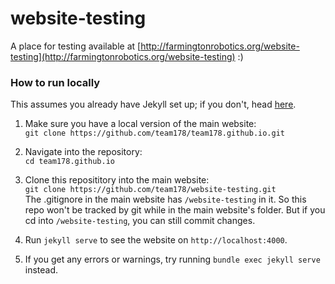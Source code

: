 # website-testing
A place for testing
available at [http://farmingtonrobotics.org/website-testing](http://farmingtonrobotics.org/website-testing) :)

### How to run locally
This assumes you already have Jekyll set up; if you don't, head [here](https://github.com/team178/team178.github.io#running-locally).

1. Make sure you have a local version of the main website:
<br>`git clone https://github.com/team178/team178.github.io.git`

2. Navigate into the repository:
<br>`cd team178.github.io`

3. Clone this reposititory into the main website:
<br>`git clone https://github.com/team178/website-testing.git`
<br>The .gitignore in the main website has `/website-testing` in it. So this repo won't be tracked by git while in the main website's folder. But if you cd into `/website-testing`, you can still commit changes.

4. Run `jekyll serve` to see the website on `http://localhost:4000`.

5. If you get any errors or warnings, try running `bundle exec jekyll serve` instead.
